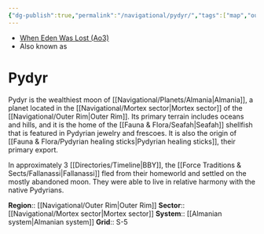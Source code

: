 ```yaml
---
{"dg-publish":true,"permalink":"/navigational/pydyr/","tags":["map","outerrim","mortex","planet"]}
---
```


- [When Eden Was Lost (Ao3)](https://archiveofourown.org/works/19334440/chapters/45992584)
- Also known as 
# Pydyr
Pydyr is the wealthiest moon of [[Navigational/Planets/Almania\|Almania]], a planet located in the [[Navigational/Mortex sector\|Mortex sector]] of the [[Navigational/Outer Rim\|Outer Rim]]. Its primary terrain includes oceans and hills, and it is the home of the [[Fauna & Flora/Seafah\|Seafah]] shellfish that is featured in Pydyrian jewelry and frescoes. It is also the origin of [[Fauna & Flora/Pydyrian healing sticks\|Pydyrian healing sticks]], their primary export. 

In approximately 3 [[Directories/Timeline\|BBY]], the [[Force Traditions & Sects/Fallanassi\|Fallanassi]] fled from their homeworld and settled on the mostly abandoned moon. They were able to live in relative harmony with the native Pydyrians. 

**Region**::  [[Navigational/Outer Rim\|Outer Rim]]
**Sector**::  [[Navigational/Mortex sector\|Mortex sector]]
**System**::  [[Almanian system\|Almanian system]]
**Grid**::  S-5